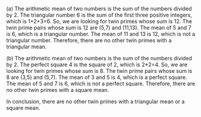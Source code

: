  (a) The arithmetic mean of two numbers is the sum of the numbers divided by 2. The triangular number 6 is the sum of the first three positive integers, which is 1+2+3=6. So, we are looking for twin primes whose sum is 12. The twin prime pairs whose sum is 12 are (5,7) and (11,13). The mean of 5 and 7 is 6, which is a triangular number. The mean of 11 and 13 is 12, which is not a triangular number. Therefore, there are no other twin primes with a triangular mean.

(b) The arithmetic mean of two numbers is the sum of the numbers divided by 2. The perfect square 4 is the square of 2, which is 2*2=4. So, we are looking for twin primes whose sum is 8. The twin prime pairs whose sum is 8 are (3,5) and (5,7). The mean of 3 and 5 is 4, which is a perfect square. The mean of 5 and 7 is 6, which is not a perfect square. Therefore, there are no other twin primes with a square mean.

In conclusion, there are no other twin primes with a triangular mean or a square mean.